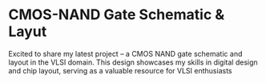 # CMOS-NAND Gate Schematic & Layut
Excited to share my latest project – a CMOS NAND gate schematic and layout in the VLSI domain. This design showcases my skills in digital design and chip layout, serving as a valuable resource for VLSI enthusiasts

